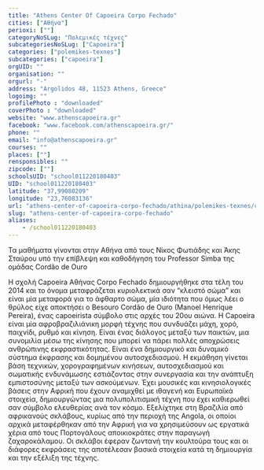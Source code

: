 ```yaml
---
title: "Athens Center Of Capoeira Corpo Fechado"
cities: ["Αθήνα"]
perioxi: [""]
categoryNoSLug: "Πολεμικές τέχνες"
subcategoriesNoSLug: ["Capoeira"]
categories: ["polemikes-texnes"]
subcategories: ["capoeira"]
orgUID: ""
organisation: ""
orgurl: "-"
address: "Argolidos 48, 11523 Athens, Greece"
logoimg: ""
profilePhoto : "downloaded"
coverPhoto : "downloaded"
website: "www.athenscapoeira.gr"
facebook: "www.facebook.com/athenscapoeira.gr/"
phone: ""
email: "info@athenscapoeira.gr"
courses: ""
places: [""]
rensponsibles: ""
zipcode: [""]
schoolsUID: "school011220180403"
UID: "school011220180403"
latitude: "37,99080209"
longitude: "23,76083136"
url: "athens-center-of-capoeira-corpo-fechado/athina/polemikes-texnes/capoeira"
slug: "athens-center-of-capoeira-corpo-fechado"
aliases:
    - /school011220180403
---
```



Τα μαθήματα γίνονται στην Αθήνα από τους Νίκος Φωτιάδης και Άκης Σταύρου υπό την επίβλεψη και καθοδήγηση του Professor Simba της ομάδας Cordão de Ouro

Η σχολή Capoeira Αθήνας Corpo Fechado δημιουργήθηκε στα τέλη του 2014 και το όνομα μεταφράζεται κυριολεκτικά σαν “κλειστό σώμα” και είναι μία μεταφορά για το άφθαρτο σώμα, μία ιδιότητα που όμως λέει ο θρύλος είχε αποκτήσει ο Besouro Cordão de Ouro (Manoel Henrique Pereira), ένας capoeirista σύμβολο στις αρχές του 20ου αιώνα. Η Capoeira είναι μία αφροβραζιλιάνικη μορφή τέχνης που συνδυάζει μάχη, χορό, παιχνίδι, ρυθμό και κίνηση. Είναι ένας διάλογος μεταξύ των παικτών, μια συνομιλία μέσω της κίνησης που μπορεί να πάρει πολλές αποχρώσεις ανθρώπινης εκφραστικότητας. Είναι ένα δημιουργικό και δυναμικό σύστημα έκφρασης και δομημένου αυτοσχεδιασμού. Η εκμάθηση γίνεται βάση τεχνικών, χορογραφημένων κινήσεων, αυτοσχεδιασμού και σωματικής ενδυνάμωσης εστιάζοντας στην συνεργασία και την ανάπτυξη εμπιστοσύνης μεταξύ των ασκούμενων. Έχει μουσικές και κινησιολογικές βάσεις στην Αφρική που έχουν αναμιχθεί με ιθαγενή και Ευρωπαϊκά στοιχεία, δημιουργώντας μια πολυπολιτισμική τέχνη που έχει καθιερωθεί σαν σύμβολο ελευθερίας ανά τον κόσμο. Εξελίχτηκε στη Βραζιλία από αφρικανούς σκλάβους, κυρίως από την περιοχή της Angola, οι οποίοι αρχικά μεταφέρθηκαν από την Αφρική για να χρησιμεύσουν ως εργατικά χέρια από τους Πορτογάλους αποικιοκράτες στην παραγωγή ζαχαροκάλαμου. Οι σκλάβοι έφεραν ζωντανή την κουλτούρα τους και οι διάφορες εκφράσεις της αποτέλεσαν βασικά στοιχεία κατά τη δημιουργία και την εξέλιξη της τέχνης.
